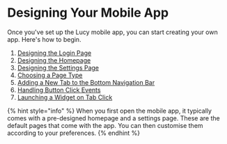 # Designing Your Mobile App

Once you've set up the Lucy mobile app, you can start creating your own app. Here's how to begin.

1. [Designing the Login Page](designing-the-login-page.md)
2. [Designing the Homepage](designing-the-homepage.md)
3. [Designing the Settings Page](designing-the-settings-page.md)
4. [Choosing a Page Type](choosing-a-page-type.md)
5. [Adding a New Tab to the Bottom Navigation Bar](adding-a-new-tab-to-the-bottom-navigation-bar.md)
6. [Handling Button Click Events](handling-button-click-events.md)
7. [Launching a Widget on Tab Click](launching-a-widget-on-tab-click.md)

{% hint style="info" %}
When you first open the mobile app, it typically comes with a pre-designed homepage and a settings page. These are the default pages that come with the app. You can then customise them according to your preferences.
{% endhint %}

